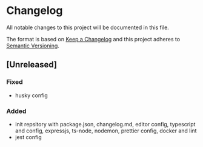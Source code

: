 # Changelog

All notable changes to this project will be documented in this file.

The format is based on [Keep a Changelog](http://keepachangelog.com/en/1.0.0/)
and this project adheres to [Semantic Versioning](http://semver.org/spec/v2.0.0.html).

## [Unreleased]

### Fixed

-   husky config

### Added

-   init repsitory with package.json, changelog.md, editor config, typescript and config, expressjs, ts-node, nodemon, prettier config, docker and lint
-   jest config
